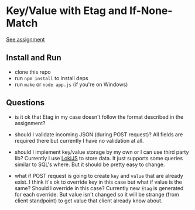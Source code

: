 Key/Value with Etag and If-None-Match
=====================================

[See assignment](https://gist.github.com/jgorset/64b9c525a2f6ed2373a12fc22570054d)

Install and Run
-------------

* clone this repo
* run `npm install` to install deps
* run `make` or `node app.js` (if you're on Windows)

Questions
---------

* is it ok that Etag in my case doesn't follow the format described in the assignment?

* should I validate incoming JSON (during POST request)? All fields are required there
but currently I have no validation at all.

* should I implement key/value storage by my own or I can use third party lib?
Currently I use [LokiJS](https://github.com/techfort/LokiJS) to store data. It just supports some
queries similar to SQL's where. But it should be pretty easy to change.

* what if POST request is going to create `key` and `value` that are already exist.
I think it's ok to override key in this case but what if value is the same? Should I override in this case?
Currently new `Etag` is generated for each override. But value isn't changed so it will be strange (from client standpoint)
to get value that client already know about.
